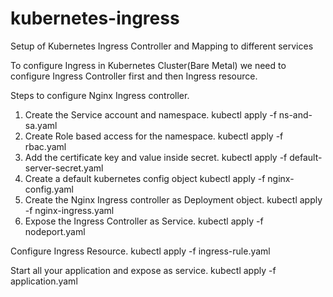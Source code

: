 # kubernetes-ingress
Setup of Kubernetes Ingress Controller and Mapping to different services

To configure Ingress in Kubernetes Cluster(Bare Metal) we need to configure Ingress Controller first and then Ingress resource.

Steps to configure Nginx Ingress controller.

1. Create the Service account and namespace.
   kubectl apply -f ns-and-sa.yaml
2. Create Role based access for the namespace.
   kubectl apply -f rbac.yaml
3. Add the certificate key and value inside secret.
   kubectl apply -f default-server-secret.yaml
4. Create a default kubernetes config object
   kubectl apply -f nginx-config.yaml
5. Create the Nginx Ingress controller as Deployment object.
   kubectl apply -f nginx-ingress.yaml
6. Expose the Ingress Controller as Service.
   kubectl apply -f nodeport.yaml

Configure Ingress Resource.
   kubectl apply -f ingress-rule.yaml

Start all your application and expose as service.
   kubectl apply -f application.yaml
